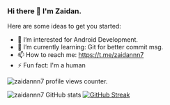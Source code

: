 ### Hi there 👋 I'm Zaidan.

Here are some ideas to get you started:

- 🔭 I’m interested for Android Development.
- 🌱 I’m currently learning: Git for better commit msg.
- 📫 How to reach me: https://t.me/zaidannn7
- ⚡ Fun fact: I'm a human


![zaidannn7 profile views counter.](https://komarev.com/ghpvc/?username=zaidannn7&color=blue)

![zaidannn7 GitHub stats](https://github-readme-stats.vercel.app/api?username=zaidannn7&show_icons=true&theme=tokyonight)
[![GitHub Streak](https://github-readme-streak-stats.herokuapp.com/?user=zaidannn7&theme=tokyonight)](https://git.io/streak-stats)
